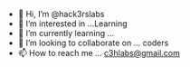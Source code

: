 - 👋 Hi, I’m @hack3rslabs
- 👀 I’m interested in ...Learning
- 🌱 I’m currently learning ...
- 💞️ I’m looking to collaborate on ... coders
- 📫 How to reach me ... c3hlabs@gmail.com

<!---
hack3rslabs/hack3rslabs is a ✨ special ✨ repository because its `README.md` (this file) appears on your GitHub profile.
You can click the Preview link to take a look at your changes.
--->
